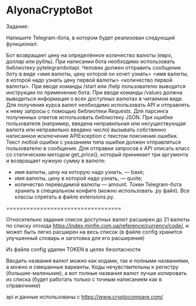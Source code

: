 # AlyonaCryptoBot

Задание:

Напишите Telegram-бота, в котором будет реализован следующий функционал:

Бот возвращает цену на определённое количество валюты (евро, доллар или рубль).
При написании бота необходимо использовать библиотеку pytelegrambotapi.
Человек должен отправить сообщение боту в виде <имя валюты, цену которой он хочет узнать> <имя валюты, в которой надо узнать цену первой валюты> <количество первой валюты>.
При вводе команды /start или /help пользователю выводятся инструкции по применению бота.
При вводе команды /values должна выводиться информация о всех доступных валютах в читаемом виде.
Для получения курса валют необходимо использовать API и отправлять к нему запросы с помощью библиотеки Requests.
Для парсинга полученных ответов использовать библиотеку JSON.
При ошибке пользователя (например, введена неправильная или несуществующая валюта или неправильно введено число) вызывать собственно написанное исключение APIException с текстом пояснения ошибки.
Текст любой ошибки с указанием типа ошибки должен отправляться пользователю в сообщения.
Для отправки запросов к API описать класс со статическим методом get_price(), который принимает три аргумента и возвращает нужную сумму в валюте:
- имя валюты, цену на которую надо узнать, — base;
- имя валюты, цену в которой надо узнать, — quote; 
- количество переводимой валюты — amount.
Токен Telegram-бота хранить в специальном конфиге (можно использовать .py файл).
Все классы спрятать в файле extensions.py.

==================================

Относительно задания список доступных валют расширен до 21 валюты по списку отсюда https://index.minfin.com.ua/reference/currency/code/, 
и может быть легко расширен на весь список (в файле config хранится улучшенный словарь и заготовка для его расширения)

Из файла config удален TOKEN в целях безопасности

Вводить названия валют можно как кодами, так и полными названиями, а можно и смешанные варианты. 
Коды нечувствительны к регистру (большие-маленькие), а вот полные названия валют лучше копировать из списка (будет работать только с точным написанием как в справочнике)

api и данные использованы с https://www.cryptocompare.com/
